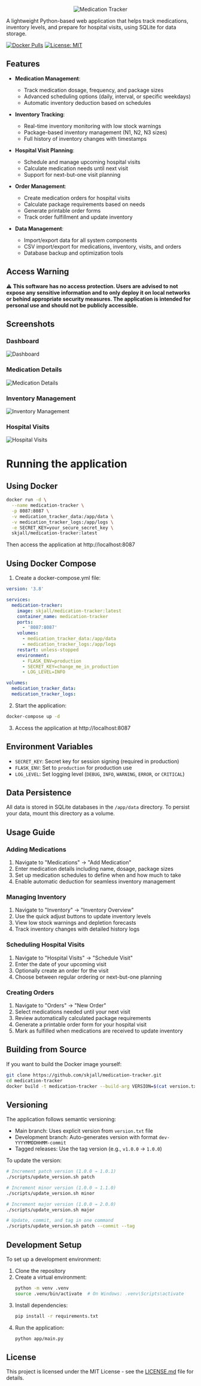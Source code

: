 
<p align="center">
  <img src="resources/img/logo.png" alt="Medication Tracker" title="Medication Tracker">
</p>

A lightweight Python-based web application that helps track medications, inventory levels, and prepare for hospital visits, using SQLite for data storage.

[![Docker Pulls](https://img.shields.io/docker/pulls/skjall/medication-tracker)](https://hub.docker.com/r/skjall/medication-tracker)
[![License: MIT](https://img.shields.io/badge/License-MIT-yellow.svg)](https://opensource.org/licenses/MIT)

## Features

- **Medication Management**:
  - Track medication dosage, frequency, and package sizes
  - Advanced scheduling options (daily, interval, or specific weekdays)
  - Automatic inventory deduction based on schedules

- **Inventory Tracking**:
  - Real-time inventory monitoring with low stock warnings
  - Package-based inventory management (N1, N2, N3 sizes)
  - Full history of inventory changes with timestamps

- **Hospital Visit Planning**:
  - Schedule and manage upcoming hospital visits
  - Calculate medication needs until next visit
  - Support for next-but-one visit planning

- **Order Management**:
  - Create medication orders for hospital visits
  - Calculate package requirements based on needs
  - Generate printable order forms
  - Track order fulfillment and update inventory

- **Data Management**:
  - Import/export data for all system components
  - CSV import/export for medications, inventory, visits, and orders
  - Database backup and optimization tools

## Access Warning

⚠️ **This software has no access protection. Users are advised to not expose any sensitive information and to only deploy it on local networks or behind appropriate security measures. The application is intended for personal use and should not be publicly accessible.**

## Screenshots

### Dashboard
![Dashboard](resources/img/screenshots/dashboard.png)

### Medication Details
![Medication Details](resources/img/screenshots/medication_details.png)

### Inventory Management
![Inventory Management](resources/img/screenshots/inventory.png)

### Hospital Visits
![Hospital Visits](resources/img/screenshots/visits.png)

# Running the application

## Using Docker

```bash
docker run -d \
  --name medication-tracker \
  -p 8087:8087 \
  -v medication_tracker_data:/app/data \
  -v medication_tracker_logs:/app/logs \
  -e SECRET_KEY=your_secure_secret_key \
  skjall/medication-tracker:latest
```

Then access the application at http://localhost:8087

## Using Docker Compose

1. Create a docker-compose.yml file:

```yaml
version: '3.8'

services:
  medication-tracker:
    image: skjall/medication-tracker:latest
    container_name: medication-tracker
    ports:
      - '8087:8087'
    volumes:
      - medication_tracker_data:/app/data
      - medication_tracker_logs:/app/logs
    restart: unless-stopped
    environment:
      - FLASK_ENV=production
      - SECRET_KEY=change_me_in_production
      - LOG_LEVEL=INFO

volumes:
  medication_tracker_data:
  medication_tracker_logs:
```

2. Start the application:

```bash
docker-compose up -d
```

3. Access the application at http://localhost:8087

## Environment Variables

- `SECRET_KEY`: Secret key for session signing (required in production)
- `FLASK_ENV`: Set to `production` for production use
- `LOG_LEVEL`: Set logging level (`DEBUG`, `INFO`, `WARNING`, `ERROR`, or `CRITICAL`)

## Data Persistence

All data is stored in SQLite databases in the `/app/data` directory. To persist your data, mount this directory as a volume.

## Usage Guide

### Adding Medications

1. Navigate to "Medications" → "Add Medication"
2. Enter medication details including name, dosage, package sizes
3. Set up medication schedules to define when and how much to take
4. Enable automatic deduction for seamless inventory management

### Managing Inventory

1. Navigate to "Inventory" → "Inventory Overview"
2. Use the quick adjust buttons to update inventory levels
3. View low stock warnings and depletion forecasts
4. Track inventory changes with detailed history logs

### Scheduling Hospital Visits

1. Navigate to "Hospital Visits" → "Schedule Visit"
2. Enter the date of your upcoming visit
3. Optionally create an order for the visit
4. Choose between regular ordering or next-but-one planning

### Creating Orders

1. Navigate to "Orders" → "New Order"
2. Select medications needed until your next visit
3. Review automatically calculated package requirements
4. Generate a printable order form for your hospital visit
5. Mark as fulfilled when medications are received to update inventory

## Building from Source

If you want to build the Docker image yourself:

```bash
git clone https://github.com/skjall/medication-tracker.git
cd medication-tracker
docker build -t medication-tracker --build-arg VERSION=$(cat version.txt) .
```

## Versioning

The application follows semantic versioning:

- Main branch: Uses explicit version from `version.txt` file
- Development branch: Auto-generates version with format `dev-YYYYMMDDHHMM-commit`
- Tagged releases: Use the tag version (e.g., `v1.0.0` → `1.0.0`)

To update the version:

```bash
# Increment patch version (1.0.0 → 1.0.1)
./scripts/update_version.sh patch

# Increment minor version (1.0.0 → 1.1.0)
./scripts/update_version.sh minor

# Increment major version (1.0.0 → 2.0.0)
./scripts/update_version.sh major

# Update, commit, and tag in one command
./scripts/update_version.sh patch --commit --tag
```

## Development Setup

To set up a development environment:

1. Clone the repository
2. Create a virtual environment:
   ```bash
   python -m venv .venv
   source .venv/bin/activate  # On Windows: .venv\Scripts\activate
   ```
3. Install dependencies:
   ```bash
   pip install -r requirements.txt
   ```
4. Run the application:
   ```bash
   python app/main.py
   ```

## License

This project is licensed under the MIT License - see the [LICENSE.md](LICENSE.md) file for details.